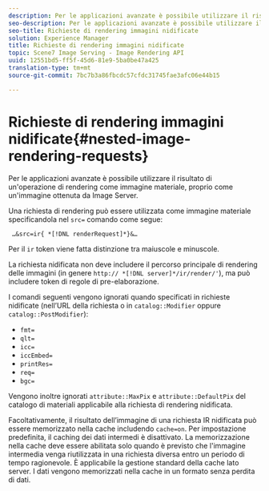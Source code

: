 ```yaml
---
description: Per le applicazioni avanzate è possibile utilizzare il risultato di un'operazione di rendering come immagine materiale, proprio come un'immagine ottenuta da Image Server.
seo-description: Per le applicazioni avanzate è possibile utilizzare il risultato di un'operazione di rendering come immagine materiale, proprio come un'immagine ottenuta da Image Server.
seo-title: Richieste di rendering immagini nidificate
solution: Experience Manager
title: Richieste di rendering immagini nidificate
topic: Scene7 Image Serving - Image Rendering API
uuid: 12551bd5-ff5f-45d6-81e9-5ba0be47a425
translation-type: tm+mt
source-git-commit: 7bc7b3a86fbcdc57cfdc31745fae3afc06e44b15

---
```



# Richieste di rendering immagini nidificate{#nested-image-rendering-requests}

Per le applicazioni avanzate è possibile utilizzare il risultato di un&#39;operazione di rendering come immagine materiale, proprio come un&#39;immagine ottenuta da Image Server.

Una richiesta di rendering può essere utilizzata come immagine materiale specificandola nel `src=` comando come segue:

` …&src=ir{ *[!DNL renderRequest]*}&…`

Per il `ir` token viene fatta distinzione tra maiuscole e minuscole.

La richiesta nidificata non deve includere il percorso principale di rendering delle immagini (in genere `http:// *[!DNL server]*/ir/render/'`), ma può includere token di regole di pre-elaborazione.

I comandi seguenti vengono ignorati quando specificati in richieste nidificate (nell’URL della richiesta o in `catalog::Modifier` oppure `catalog::PostModifier`):

* `fmt=`
* `qlt=`
* `icc=`
* `iccEmbed=`
* `printRes=`
* `req=`
* `bgc=`

Vengono inoltre ignorati `attribute::MaxPix` e `attribute::DefaultPix` del catalogo di materiali applicabile alla richiesta di rendering nidificata.

Facoltativamente, il risultato dell’immagine di una richiesta IR nidificata può essere memorizzato nella cache includendo `cache=on`. Per impostazione predefinita, il caching dei dati intermedi è disattivato. La memorizzazione nella cache deve essere abilitata solo quando è previsto che l&#39;immagine intermedia venga riutilizzata in una richiesta diversa entro un periodo di tempo ragionevole. È applicabile la gestione standard della cache lato server. I dati vengono memorizzati nella cache in un formato senza perdita di dati.
